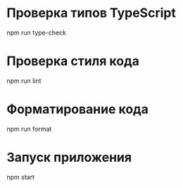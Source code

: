 # Проверка типов TypeScript
npm run type-check

# Проверка стиля кода
npm run lint

# Форматирование кода
npm run format

# Запуск приложения
npm start